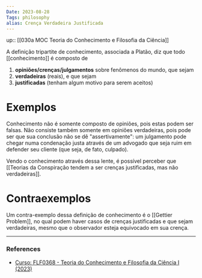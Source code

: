 ```yaml
---
Date: 2023-08-28
Tags: philosophy
alias: Crença Verdadeira Justificada
---
```

up:: [[030a MOC Teoria do Conhecimento e Filosofia da Ciência]]

A definição tripartite de conhecimento, associada a Platão, diz que todo [[conhecimento]] é composto de
1. **opiniões/crenças/julgamentos** sobre fenômenos do mundo, que sejam
2. **verdadeiras** (reais), e que sejam
3. **justificadas** (tenham algum motivo para serem aceitos)
# Exemplos
Conhecimento não é somente composto de opiniões, pois estas podem ser falsas. Não consiste também somente em opiniões verdadeiras, pois pode ser que sua conclusão não se dê "assertivamente": um julgamento pode chegar numa condenação justa através de um advogado que seja ruim em defender seu cliente (que seja, de fato, culpado).

Vendo o conhecimento através dessa lente, é possível perceber que [[Teorias da Conspiração tendem a ser crenças justificadas, mas não verdadeiras]].
# Contraexemplos
Um contra-exemplo dessa definição de conhecimento é o [[Gettier Problem]], no qual podem haver casos de crenças justificadas e que sejam verdadeiras, mesmo que o observador esteja equivocado em sua crença. 

---
### References
- [Curso: FLF0368 - Teoria do Conhecimento e Filosofia da Ciência I (2023)](https://edisciplinas.usp.br/course/view.php?id=111388)
